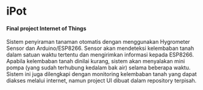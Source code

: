 # iPot

#### Final project Internet of Things

Sistem penyiraman tanaman otomatis dengan menggunakan Hygrometer Sensor dan Arduino/ESP8266. Sensor akan mendeteksi kelembaban tanah dalam satuan waktu tertentu dan mengirimkan informasi kepada ESP8266. Apabila kelembaban tanah dinilai kurang, sistem akan menyalakan mini pompa (yang sudah terhubung kedalam bak air) selama beberapa waktu. Sistem ini juga dilengkapi dengan monitoring kelembaban tanah yang dapat diakses melalui internet, namun project UI dibuat dalam repository terpisah.
